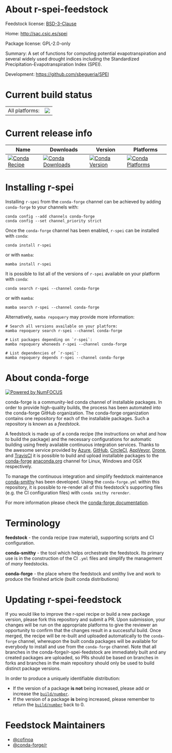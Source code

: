 About r-spei-feedstock
======================

Feedstock license: [BSD-3-Clause](https://github.com/conda-forge/r-spei-feedstock/blob/main/LICENSE.txt)

Home: http://sac.csic.es/spei

Package license: GPL-2.0-only

Summary: A set of functions for computing potential evapotranspiration and several widely used drought indices including the Standardized Precipitation-Evapotranspiration Index (SPEI).

Development: https://github.com/sbegueria/SPEI

Current build status
====================


<table><tr><td>All platforms:</td>
    <td>
      <a href="https://dev.azure.com/conda-forge/feedstock-builds/_build/latest?definitionId=12560&branchName=main">
        <img src="https://dev.azure.com/conda-forge/feedstock-builds/_apis/build/status/r-spei-feedstock?branchName=main">
      </a>
    </td>
  </tr>
</table>

Current release info
====================

| Name | Downloads | Version | Platforms |
| --- | --- | --- | --- |
| [![Conda Recipe](https://img.shields.io/badge/recipe-r--spei-green.svg)](https://anaconda.org/conda-forge/r-spei) | [![Conda Downloads](https://img.shields.io/conda/dn/conda-forge/r-spei.svg)](https://anaconda.org/conda-forge/r-spei) | [![Conda Version](https://img.shields.io/conda/vn/conda-forge/r-spei.svg)](https://anaconda.org/conda-forge/r-spei) | [![Conda Platforms](https://img.shields.io/conda/pn/conda-forge/r-spei.svg)](https://anaconda.org/conda-forge/r-spei) |

Installing r-spei
=================

Installing `r-spei` from the `conda-forge` channel can be achieved by adding `conda-forge` to your channels with:

```
conda config --add channels conda-forge
conda config --set channel_priority strict
```

Once the `conda-forge` channel has been enabled, `r-spei` can be installed with `conda`:

```
conda install r-spei
```

or with `mamba`:

```
mamba install r-spei
```

It is possible to list all of the versions of `r-spei` available on your platform with `conda`:

```
conda search r-spei --channel conda-forge
```

or with `mamba`:

```
mamba search r-spei --channel conda-forge
```

Alternatively, `mamba repoquery` may provide more information:

```
# Search all versions available on your platform:
mamba repoquery search r-spei --channel conda-forge

# List packages depending on `r-spei`:
mamba repoquery whoneeds r-spei --channel conda-forge

# List dependencies of `r-spei`:
mamba repoquery depends r-spei --channel conda-forge
```


About conda-forge
=================

[![Powered by
NumFOCUS](https://img.shields.io/badge/powered%20by-NumFOCUS-orange.svg?style=flat&colorA=E1523D&colorB=007D8A)](https://numfocus.org)

conda-forge is a community-led conda channel of installable packages.
In order to provide high-quality builds, the process has been automated into the
conda-forge GitHub organization. The conda-forge organization contains one repository
for each of the installable packages. Such a repository is known as a *feedstock*.

A feedstock is made up of a conda recipe (the instructions on what and how to build
the package) and the necessary configurations for automatic building using freely
available continuous integration services. Thanks to the awesome service provided by
[Azure](https://azure.microsoft.com/en-us/services/devops/), [GitHub](https://github.com/),
[CircleCI](https://circleci.com/), [AppVeyor](https://www.appveyor.com/),
[Drone](https://cloud.drone.io/welcome), and [TravisCI](https://travis-ci.com/)
it is possible to build and upload installable packages to the
[conda-forge](https://anaconda.org/conda-forge) [anaconda.org](https://anaconda.org/)
channel for Linux, Windows and OSX respectively.

To manage the continuous integration and simplify feedstock maintenance
[conda-smithy](https://github.com/conda-forge/conda-smithy) has been developed.
Using the ``conda-forge.yml`` within this repository, it is possible to re-render all of
this feedstock's supporting files (e.g. the CI configuration files) with ``conda smithy rerender``.

For more information please check the [conda-forge documentation](https://conda-forge.org/docs/).

Terminology
===========

**feedstock** - the conda recipe (raw material), supporting scripts and CI configuration.

**conda-smithy** - the tool which helps orchestrate the feedstock.
                   Its primary use is in the construction of the CI ``.yml`` files
                   and simplify the management of *many* feedstocks.

**conda-forge** - the place where the feedstock and smithy live and work to
                  produce the finished article (built conda distributions)


Updating r-spei-feedstock
=========================

If you would like to improve the r-spei recipe or build a new
package version, please fork this repository and submit a PR. Upon submission,
your changes will be run on the appropriate platforms to give the reviewer an
opportunity to confirm that the changes result in a successful build. Once
merged, the recipe will be re-built and uploaded automatically to the
`conda-forge` channel, whereupon the built conda packages will be available for
everybody to install and use from the `conda-forge` channel.
Note that all branches in the conda-forge/r-spei-feedstock are
immediately built and any created packages are uploaded, so PRs should be based
on branches in forks and branches in the main repository should only be used to
build distinct package versions.

In order to produce a uniquely identifiable distribution:
 * If the version of a package **is not** being increased, please add or increase
   the [``build/number``](https://docs.conda.io/projects/conda-build/en/latest/resources/define-metadata.html#build-number-and-string).
 * If the version of a package **is** being increased, please remember to return
   the [``build/number``](https://docs.conda.io/projects/conda-build/en/latest/resources/define-metadata.html#build-number-and-string)
   back to 0.

Feedstock Maintainers
=====================

* [@cofinoa](https://github.com/cofinoa/)
* [@conda-forge/r](https://github.com/orgs/conda-forge/teams/r/)


